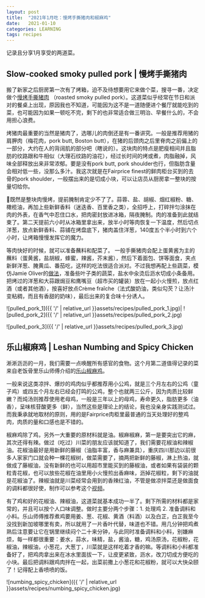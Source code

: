 ```yaml
---
layout: post
title:  "2021年1月吃：慢烤手撕猪肉和椒麻鸡"
date:   2021-01-10
categories: LEARNING
tags: recipes
---
```


记录且分享1月享受的两道菜。

## Slow-cooked smoky pulled pork | 慢烤手撕猪肉

搬了新家之后厨房第一次有了烤箱，迫不及待想要用它来做个菜，搜寻一番，决定做个[慢烤手撕猪肉](https://youtu.be/hFd8vijqBzI?t=332) （roasted smoky pulled pork）。这道菜似乎经常在节日和派对的餐桌上出现，原因我也不知道，可能因为这不是一道随便进个餐厅就能吃到的菜，也可能因为如果一顿吃不完，剩下的也非常适合做三明治、早餐什么的，不会用担心浪费。

烤猪肉最重要的当然是猪肉了，选哪儿的肉倒还是有一番讲究。一般是推荐用猪的肩胛肉（梅花肉，pork butt, Boston butt），在猪的后颈肉之后里脊肉之前偏上的一部分，大约在人的背阔肌的部分吧（瞎说的）。这块肉的特点是肥瘦相间并且脂肪的纹路跟和牛相似（大理石纹路的油花），经过长时间的烤或煮，肉脂融掉，风味全部释放出来非常浓郁。要是没有pork butt, pork shoulder也行，但脂肪含量会相对低一些，没那么多汁。我这次就是在Fairprice finest的鲜肉柜台买到的去骨的pork shoulder，一般摆出来的是切成小块，可以让店员从厨房拿一整块的按量切给你。

既然是整块肉慢烤，提前腌制肯定少不了了。蒜蓉、盐、胡椒、烟红椒粉、糖、橄榄油，再加上些新鲜香料（迷迭香、百里香之类），全招呼上，打碎拌匀涂抹在肉的外表，在香气中忍住口水，把肉密封放进冰箱，隔夜腌制。肉的准备到此就结束了。第二天提前六小时从冰箱里拿出来，放半小时等肉恢复一下温度，然后切点洋葱，放点新鲜香料、蒜铺在烤盘底下，猪肉盖住洋葱，140度五个半小时到六个小时，让烤箱慢慢发挥它的魔力。

等肉快好的时候，就可以准备蘸料和配菜了。 一般手撕猪肉会配上蛋黄酱为主的蘸料（蛋黄酱，盐胡椒，蜂蜜，辣酱，芥末酱），然后下着面包、饼等面食，夹点新鲜洋葱、腌黄瓜、番茄吃，这样的吃法很适合派对。不过我想再配上些蔬菜，模仿Jamie Oliver的[做法](https://www.youtube.com/watch?v=V67aiurjnAE&ab_channel=JamieOliver)，准备些叶子类的蔬菜，盐水中汆烫后沥水切成小条备用。把烤过的洋葱和大蒜跟焗豆和鹰嘴豆（超市买的罐装）放在一起小火慢煎，放点红酒（或者其他酒），按喜好放点Crème fraîche（法式酸奶油，类似勾芡？让汤汁变粘稠，而且有香甜的奶味），最后出来的复合味十分诱人。


![pulled_pork_1]({{ '/' | relative_url }}assets/recipes/pulled_pork_1.jpg)|  ![pulled_pork_2]({{ '/' | relative_url }}assets/recipes/pulled_pork_2.jpg)

![pulled_pork_3]({{ '/' | relative_url }}assets/recipes/pulled_pork_3.jpg)

## 乐山椒麻鸡 | Leshan Numbing and Spicy Chicken

淅淅沥沥的一月，我们需要一点唤醒所有感官的食物。这个月第二道值得记录的菜来自老饭骨里乐山师傅介绍的[乐山椒麻鸡](https://www.youtube.com/watch?v=nqHMWAbLldU&ab_channel=%E8%80%81%E9%A5%AD%E9%AA%A8)。

一般来说这类凉拌、爆炒的鸡肉似乎都推荐用小公鸡，就是三个月左右的公鸡（童子鸡）或四五个月左右已经会打鸣的公鸡，整个也就两三公斤，因为肉质比较鲜嫩？而炖汤则推荐使用老母鸡，一般是三年以上的母鸡，寿命更久，脂肪更多（油香），呈味核苷酸更多（鲜），当然这些是理论上的结论，我也没亲身实践测试过。而我秉承就地取材的原则，用的是Fairprice肉柜里最普通的当天处理好的整鸡肉，肉质的量和口感也是不错的。

椒麻鸡除了鸡，另外一大重要的原材料就是油。椒麻椒麻，第一是要突出它的麻，其次还得有辣。做过（吃过）川菜的朋友应该就知道了，我们需要花椒油和辣椒油。花椒油最好是用新鲜的藤椒（油脂丰富，香与麻兼具），重庆四川那边以前很多人家家门口就会种一棵花椒树，做菜需要了，摘两把新鲜的藤椒，淋上热油，就做成了藤椒油，没有新鲜的也可以用超市里能买到的藤椒油，或者如果有袋装的颗粒青花椒，也可以放些花椒在油里用小火慢煎出香麻味，沥掉花椒粒，剩下的油就是花椒油了。辣椒油就是川菜经常会用到的香辣红油，不管是做凉拌菜还是做面食的调料都很好使，制作可以参考这个[视频](https://www.youtube.com/watch?v=im89-TJoks4&ab_channel=%E5%BB%9A%E5%AD%90%E8%AA%AA%E8%8F%9C)。

有了鸡和好的花椒油、辣椒油，这道菜就基本成功一半了。剩下所需的材料都是家常的，并且可以按个人口味调整。做时主要分两个步骤：1. 处理鸡 2. 准备调料和小料。乐山师傅推荐煮鸡要用姜、葱、花椒、黄酒（料酒）以及白芷，白芷我至今没找到新加坡哪里有卖，所以就用了一片香叶代替，味道也不错。用几分钟把鸡煮熟后注意要让它在锅里继续闷个二十来分钟，与此同时准备调料和小料，别嫌麻烦，每一样都很重要：姜水，蒜水，味精，盐，酱油，糖，鸡汤原汤，花椒粉，花椒油，辣椒油，小葱花，大葱丁，川菜就是这样吃着才香的嘛。等调料和小料都准备好了，把鸡肉拿出来在冰水里面拔一下，让皮更紧致，沥水，改刀切成方便吃的小块。最后把调料跟鸡肉拌在一起，出菜前撒上小葱花和花椒粉，就可以大快朵颐了！记得配上香喷喷的饭。

![numbing_spicy_chicken]({{ '/' | relative_url }}assets/recipes/numbing_spicy_chicken.jpg)